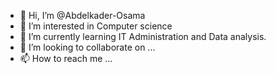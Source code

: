 - 👋 Hi, I’m @Abdelkader-Osama
- 👀 I’m interested in  Computer science
- 🌱 I’m currently learning IT Administration and Data analysis.
- 💞️ I’m looking to collaborate on ...
- 📫 How to reach me ...

<!---
Abdelkader-Osama/Abdelkader-Osama is a ✨ special ✨ repository because its `README.md` (this file) appears on your GitHub profile.
You can click the Preview link to take a look at your changes.
--->
